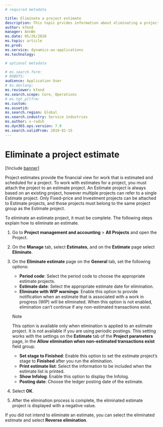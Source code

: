 ```yaml
---
# required metadata

title: Eliminate a project estimate
description: This topic prvides information about eliminating a project estimate after it is complete. 
author: kfend
manager: AnnBe
ms.date: 05/26/2020
ms.topic: article
ms.prod: 
ms.service: dynamics-ax-applications
ms.technology: 

# optional metadata

# ms.search.form: 
# ROBOTS: 
audience: Application User
# ms.devlang: 
ms.reviewer: kfend
ms.search.scope: Core, Operations
# ms.tgt_pltfrm: 
ms.custom: 
ms.assetid: 
ms.search.region: Global
ms.search.industry: Service industries
ms.author: v-radsh
ms.dyn365.ops.version: 7.0
ms.search.validFrom: 2019-01-15
---
```

# Eliminate a project estimate

[!include [banner](../includes/banner.md)]

Project estimates provide the financial view for work that is estimated and scheduled for a project. To work with estimates for a project, you must attach the project to an estimate project. An Estimate project is always based on an existing project, however multiple projects can refer to a single Estimate project. Only Fixed-price and Investment projects can be attached to Estimate projects, and those projects must belong to the same project group as the Estimate project.

To eliminate an estimate project, it must be complete. The following steps explain how to eliminate an estimate.

1. Go to **Project management and accounting** > **All Projects** and open the Project. 
2. On the **Manage** tab, select **Estimates**, and on the **Estimate** page select **Eliminate**.
3. On the **Eliminate estimate** page on the **General** tab, set the following options:

   - **Period code**: Select the period code to choose the appropriate estimate projects. 
   - **Estimate date**: Select the appropriate estimate date for elimination.
   - **Eliminate with WIP warnings**: Enable this option to provide notification when an estimate that is associated with a work in progress (WIP) will be eliminated. When this option is not enabled, elimination can’t continue if any non-estimated transactions exist. 
   > [!NOTE]
   > This option is available only when elimination is applied to an estimate project. It is not available if you are using periodic postings. This setting works with the settings on the **Estimate** tab of the **Project parameters** page, in the **Allow elimination when non-estimated transactions exist** field group.
   - **Set stage to Finished**: Enable this option to set the estimate project’s stage to **Finished** after you run the elimination.
   - **Print estimate list**: Select the information to be included when the estimate list is printed.
   - **Show Infolog**: Enable this option to display the Infolog.
   - **Posting date**: Choose the ledger posting date of the estimate.

4.  Select **OK**.
5. After the elimination process is complete, the eliminated estimate project is displayed with a negative value. 

If you did not intend to eliminate an estimate, you can select the eliminated estimate and select **Reverse elimination**.   
